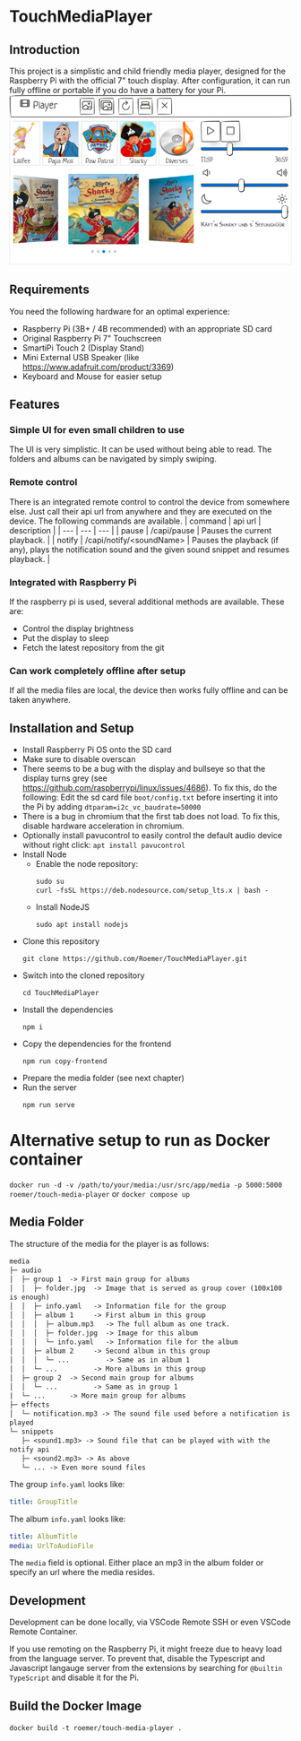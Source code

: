 # TouchMediaPlayer

## Introduction
This project is a simplistic and child friendly media player, designed for the Raspberry Pi with the official 7" touch display.
After configuration, it can run fully offline or portable if you do have a battery for your Pi.
![Media Player](.github/images/mediaplayer.png)

## Requirements
You need the following hardware for an optimal experience:
- Raspberry Pi (3B+ / 4B recommended) with an appropriate SD card
- Original Raspberry Pi 7" Touchscreen
- SmartiPi Touch 2 (Display Stand)
- Mini External USB Speaker (like https://www.adafruit.com/product/3369)
- Keyboard and Mouse for easier setup

## Features

### Simple UI for even small children to use
The UI is very simplistic. It can be used without being able to read. The folders and albums can be navigated by simply swiping.

### Remote control
There is an integrated remote control to control the device from somewhere else.
Just call their api url from anywhere and they are executed on the device.
The following commands are available.
| command | api url | description |
| --- | --- | --- |
| pause | /capi/pause | Pauses the current playback. |
| notify | /capi/notify/\<soundName\> | Pauses the playback (if any), plays the notification sound and the given sound snippet and resumes playback. |

### Integrated with Raspberry Pi
If the raspberry pi is used, several additional methods are available. These are:
- Control the display brightness
- Put the display to sleep
- Fetch the latest repository from the git

### Can work completely offline after setup
If all the media files are local, the device then works fully offline and can be taken anywhere.

## Installation and Setup
- Install Raspberry Pi OS onto the SD card
- Make sure to disable overscan
- There seems to be a bug with the display and bullseye so that the display turns grey (see https://github.com/raspberrypi/linux/issues/4686).
  To fix this, do the following: Edit the sd card file `boot/config.txt` before inserting it into the Pi by adding `dtparam=i2c_vc_baudrate=50000`
- There is a bug in chromium that the first tab does not load. To fix this, disable hardware acceleration in chromium.
- Optionally install pavucontrol to easily control the default audio device without right click: `apt install pavucontrol`
- Install Node
  - Enable the node repository:
    ```
    sudo su
    curl -fsSL https://deb.nodesource.com/setup_lts.x | bash -
    ```
  - Install NodeJS
    ```
    sudo apt install nodejs
    ```
- Clone this repository
  ```
  git clone https://github.com/Roemer/TouchMediaPlayer.git
  ```
- Switch into the cloned repository
  ```
  cd TouchMediaPlayer
  ```
- Install the dependencies
  ```
  npm i
  ```
- Copy the dependencies for the frontend
  ```
  npm run copy-frontend
  ```
- Prepare the media folder (see next chapter)
- Run the server
  ```
  npm run serve
  ```

# Alternative setup to run as Docker container
`docker run -d -v /path/to/your/media:/usr/src/app/media -p 5000:5000 roemer/touch-media-player`
or
`docker compose up`

## Media Folder
The structure of the media for the player is as follows:
```
media
├─ audio
│  ├─ group 1  -> First main group for albums
│  │  ├─ folder.jpg  -> Image that is served as group cover (100x100 is enough)
│  │  ├─ info.yaml   -> Information file for the group
│  │  ├─ album 1     -> First album in this group
│  │  │  ├─ album.mp3   -> The full album as one track.
│  │  │  ├─ folder.jpg  -> Image for this album
│  │  │  └─ info.yaml   -> Information file for the album
│  │  ├─ album 2     -> Second album in this group
│  │  │  └─ ...         -> Same as in album 1
│  │  └─ ...         -> More albums in this group
│  ├─ group 2  -> Second main group for albums
│  │  └─ ...         -> Same as in group 1
|  └─ ...      -> More main group for albums
├─ effects
│  └─ notification.mp3 -> The sound file used before a notification is played
└─ snippets
   ├─ <sound1.mp3> -> Sound file that can be played with with the notify api
   ├─ <sound2.mp3> -> As above
   └─ ... -> Even more sound files
```

The group `info.yaml` looks like:
```yaml
title: GroupTitle
```

The album `info.yaml` looks like:
```yaml
title: AlbumTitle
media: UrlToAudioFile
```
The `media` field is optional. Either place an mp3 in the album folder or specify an url where the media resides.

## Development
Development can be done locally, via VSCode Remote SSH or even VSCode Remote Container.

If you use remoting on the Raspberry Pi, it might freeze due to heavy load from the language server. To prevent that, disable the Typescript and Javascript langauge server from the extensions by searching for `@builtin TypeScript` and disable it for the Pi.

## Build the Docker Image
`docker build -t roemer/touch-media-player .`
